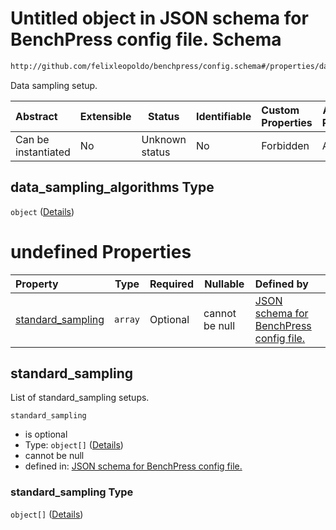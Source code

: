 # Untitled object in JSON schema for BenchPress config file. Schema

```txt
http://github.com/felixleopoldo/benchpress/config.schema#/properties/data_sampling_algorithms
```

Data sampling setup.


| Abstract            | Extensible | Status         | Identifiable | Custom Properties | Additional Properties | Access Restrictions | Defined In                                                               |
| :------------------ | ---------- | -------------- | ------------ | :---------------- | --------------------- | ------------------- | ------------------------------------------------------------------------ |
| Can be instantiated | No         | Unknown status | No           | Forbidden         | Allowed               | none                | [config.schema.json\*](../out/config.schema.json "open original schema") |

## data_sampling_algorithms Type

`object` ([Details](config-properties-data_sampling_algorithms.md))

# undefined Properties

| Property                                | Type    | Required | Nullable       | Defined by                                                                                                                                                                                                                                              |
| :-------------------------------------- | ------- | -------- | -------------- | :------------------------------------------------------------------------------------------------------------------------------------------------------------------------------------------------------------------------------------------------------ |
| [standard_sampling](#standard_sampling) | `array` | Optional | cannot be null | [JSON schema for BenchPress config file.](config-properties-data_sampling_algorithms-properties-standard_sampling.md "http&#x3A;//github.com/felixleopoldo/benchpress/config.schema#/properties/data_sampling_algorithms/properties/standard_sampling") |

## standard_sampling

List of standard_sampling setups.


`standard_sampling`

-   is optional
-   Type: `object[]` ([Details](config-definitions-standard_sampling.md))
-   cannot be null
-   defined in: [JSON schema for BenchPress config file.](config-properties-data_sampling_algorithms-properties-standard_sampling.md "http&#x3A;//github.com/felixleopoldo/benchpress/config.schema#/properties/data_sampling_algorithms/properties/standard_sampling")

### standard_sampling Type

`object[]` ([Details](config-definitions-standard_sampling.md))
